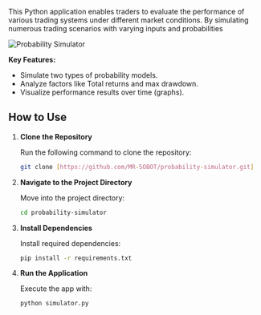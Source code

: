 This Python application enables traders to evaluate the performance of various trading systems under different market conditions. By simulating numerous trading scenarios with varying inputs and probabilities

![Probability Simulator](https://github.com/user-attachments/assets/bcf145f6-e379-4ffd-a340-ef53739623fd)

**Key Features:**

- Simulate two types of probability models.
- Analyze factors like Total returns and max drawdown.
- Visualize performance results over time (graphs).

## How to Use

1. **Clone the Repository**

   Run the following command to clone the repository:

   ```bash
   git clone [https://github.com/MR-5OBOT/probability-simulator.git]
   ```

2. **Navigate to the Project Directory**

   Move into the project directory:

   ```bash
   cd probability-simulator
   ```

3. **Install Dependencies**

   Install required dependencies:

   ```bash
   pip install -r requirements.txt
   ```

4. **Run the Application**

   Execute the app with:

   ```bash
   python simulator.py
   ```
